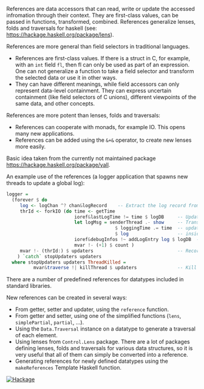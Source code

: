 References are data accessors that can read, write or update the accessed infromation through their context.
They are first-class values, can be passed in functions, transformed, combined.
References generalize lenses, folds and traversals for haskell (see: https://hackage.haskell.org/package/lens).

References are more general than field selectors in traditional languages.
 * References are first-class values. If there is a struct in C, for example, with an `int` field `fl`, then fl can only be used as part of an expression. One can not generalize a function to take a field selector and transform the selected data or use it in other ways.
 * They can have different meanings, while field accessors can only represent data-level containment. They can express uncertain containment (like field selectors of C unions), different viewpoints of the same data, and other concepts.

References are more potent than lenses, folds and traversals:
 * References can cooperate with monads, for example IO. This opens many new applications.
 * References can be added using the `&+&` operator, to create new lenses more easily.

Basic idea taken from the currently not maintained package https://hackage.haskell.org/package/yall. 

An example use of the references (a logger application that spawns new threads to update a global log):

```haskell
logger =
  (forever $ do
     log <- logChan ^? chan&logRecord    -- Extract the log record from the received log message
     thrId <- forkIO (do time <- getTime
                         ioref&lastLogTime != time $ logDB     -- Update the last logging time mutable log database
                         let logMsg = senderThread .- show     -- Transform the thread id to a string and
                                        $ loggingTime .= time  -- update the time
                                        $ log                  -- inside the log message
                         ioref&debugInfos !~ addLogEntry log $ logDB  -- update the table of log entries
                         mvar !- (+1) $ count )
     mvar !- (thrId:) $ updaters                               -- Record the spawned thread
    ) `catch` stopUpdaters updaters
  where stopUpdaters updaters ThreadKilled =    
          mvar&traverse !| killThread $ updaters               -- Kill all spawned threads before stopping
```

There are a number of predefined references for datatypes included in standard libraries.

New references can be created in several ways:
 * From getter, setter and updater, using the `reference` function.
 * From getter and setter, using one of the simplified functions (`lens`, `simplePartial`, `partial`, ...).
 * Using the `Data.Traversal` instance on a datatype to generate a traversal of each element.
 * Using lenses from `Control.Lens` package. There are a lot of packages defining lenses, folds and traversals for various data structures, so it is very useful that all of them can simply be converted into a reference.
 * Generating references for newly defined datatypes using the `makeReferences` Template Haskell function.

[![Hackage](https://img.shields.io/hackage/v/references.svg?maxAge=2592000)]()

